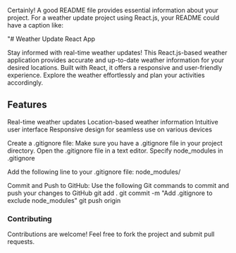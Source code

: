 
Certainly! A good README file provides essential information about your project. For a weather update project using React.js, your README could have a caption like:

"# Weather Update React App

Stay informed with real-time weather updates! This React.js-based weather application provides accurate and up-to-date weather information for your desired locations. Built with React, it offers a responsive and user-friendly experience. Explore the weather effortlessly and plan your activities accordingly.

## Features
Real-time weather updates
Location-based weather information
Intuitive user interface
Responsive design for seamless use on various devices


Create a .gitignore file:
Make sure you have a .gitignore file in your project directory.
Open the .gitignore file in a text editor.
Specify node_modules in .gitignore

Add the following line to your .gitignore file:
node_modules/

Commit and Push to GitHub:
Use the following Git commands to commit and push your changes to GitHub
git add .
git commit -m "Add .gitignore to exclude node_modules"
git push origin <main>

### Contributing
Contributions are welcome! Feel free to fork the project and submit pull requests.
